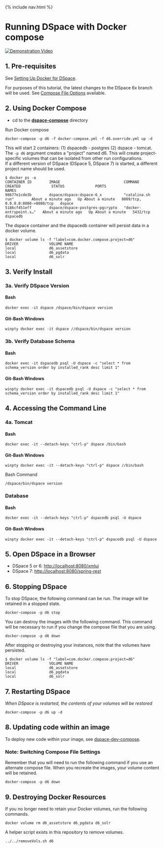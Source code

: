 {% include nav.html %}
# Running DSpace with Docker compose

[![Demonstration Video](https://i.ytimg.com/vi/ovJ8sJk1Apg/hqdefault.jpg)](https://www.youtube.com/watch?v=ovJ8sJk1Apg)

## 1. Pre-requisites

See [Setting Up Docker for DSpace](../../documentation/tutorialSetup.md).

For purposes of this tutorial, the latest changes to the DSpace 6x branch will be used.  See [Compose File Options](ComposeFiles.md) available.

## 2. Using Docker Compose

- cd to the **[dspace-compose](https://github.com/DSpace-Labs/DSpace-Docker-Images/tree/master/docker-compose-files/dspace-compose)** directory

Run Docker compose

```
docker-compose -p d6 -f docker-compose.yml -f d6.override.yml up -d
```

This will start 2 containers: (1) dspacedb - postgres (2) dspace - tomcat.
The `-p d6` argument creates a "project" named d6.  This will create project-specific volumes that can be isolated from other run configurations.  
If a different version of DSpace (DSpace 5, DSpace 7) is started, a different project name should be used.

```
$ docker ps -a
CONTAINER ID        IMAGE                             COMMAND                  CREATED              STATUS              PORTS                              NAMES
98677e1cde3b        dspace/dspace:dspace-6_x          "catalina.sh run"        About a minute ago   Up About a minute   8009/tcp, 0.0.0.0:8080->8080/tcp   dspace
5186cf451eff        dspace/dspace-postgres-pgcrypto   "docker-entrypoint.s…"   About a minute ago   Up About a minute   5432/tcp                           dspacedb
```

The dspace container and the dspacedb container will persist data in a docker volume.

```
$ docker volume ls -f "label=com.docker.compose.project=d6"
DRIVER              VOLUME NAME
local               d6_assetstore
local               d6_pgdata
local               d6_solr
```

## 3. Verify Install

### 3a. Verify DSpace Version

#### Bash
```
docker exec -it dspace /dspace/bin/dspace version
```

#### Git-Bash Windows
```
winpty docker exec -it dspace //dspace/bin/dspace version
```

### 3b. Verify Database Schema

#### Bash
```
docker exec -it dspacedb psql -U dspace -c "select * from schema_version order by installed_rank desc limit 1"
```

#### Git-Bash Windows
```
winpty docker exec -it dspacedb psql -U dspace -c "select * from schema_version order by installed_rank desc limit 1"
```

## 4. Accessing the Command Line

### 4a. Tomcat

#### Bash
```
docker exec -it --detach-keys "ctrl-p" dspace /bin/bash
```

#### Git-Bash Windows
```
winpty docker exec -it --detach-keys "ctrl-p" dspace //bin/bash
```

Bash Command
```
/dspace/bin/dspace version
```

### Database

#### Bash
```
docker exec -it --detach-keys "ctrl-p" dspacedb psql -U dspace
```

#### Git-Bash Windows
```
winpty docker exec -it --detach-keys "ctrl-p" dspacedb psql -U dspace
```

## 5. Open DSpace in a Browser
- DSpace 5 or 6: [http://localhost:8080/xmlui](http://localhost:8080/xmlui)
- DSpace 7: [http://localhost:8080/spring-rest](http://localhost:8080/spring-rest)

## 6. Stopping DSpace
To stop DSpace, the following command can be run.  The image will be retained in a stopped state.
```
docker-compose -p d6 stop
```

You can destroy the images with the following command.  This command will be necessary to run if you change the compose file that you are using.

```
docker-compose -p d6 down
```

After stopping or destroying your instances, note that the volumes have persisted.
```
$ docker volume ls -f "label=com.docker.compose.project=d6"
DRIVER              VOLUME NAME
local               d6_assetstore
local               d6_pgdata
local               d6_solr
```

## 7. Restarting DSpace
_When DSpace is restarted, the contents of your volumes will be restored_

```
docker-compose -p d6 up -d
```

## 8. Updating code within an image

To deploy new code within your image, see [dspace-dev-compose](../dspace-dev-compose).

### Note: Switching Compose File Settings
Remember that you will need to run the following command if you use an alternate compose file.  When you recreate the images, your volume content will be retained.
```
docker-compose -p d6 down
```

## 9. Destroying Docker Resources
If you no longer need to retain your Docker volumes, run  the following commands.

```
docker volume rm d6_assetstore d6_pgdata d6_solr
```
A helper script exists in this repository to remove volumes.

```
../../removeVols.sh d6
```

